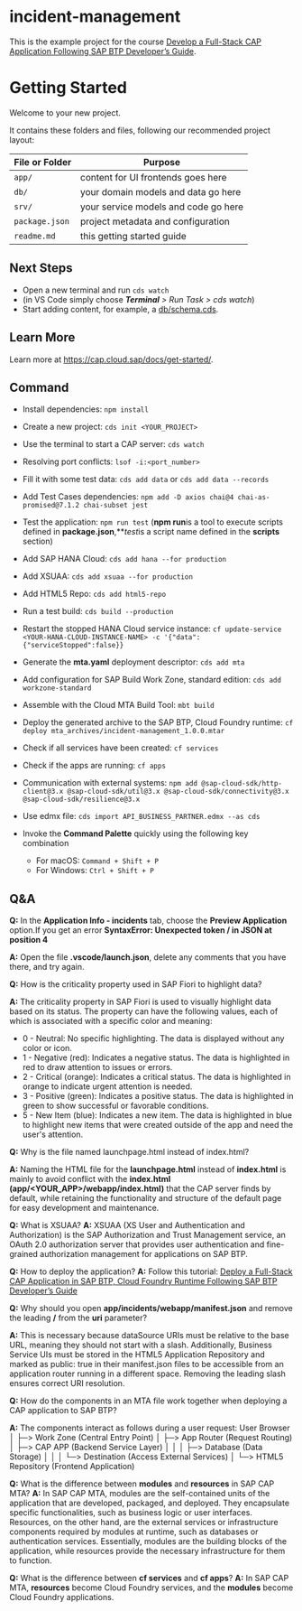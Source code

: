 # incident-management
This is the example project for the course [Develop a Full-Stack CAP Application Following SAP BTP Developer’s Guide](https://developers.sap.com/group.cap-application-full-stack.html).

# Getting Started

Welcome to your new project.

It contains these folders and files, following our recommended project layout:

File or Folder | Purpose
---------|----------
`app/` | content for UI frontends goes here
`db/` | your domain models and data go here
`srv/` | your service models and code go here
`package.json` | project metadata and configuration
`readme.md` | this getting started guide


## Next Steps

- Open a new terminal and run `cds watch`
- (in VS Code simply choose _**Terminal** > Run Task > cds watch_)
- Start adding content, for example, a [db/schema.cds](db/schema.cds).


## Learn More

Learn more at https://cap.cloud.sap/docs/get-started/.

## Command

- Install dependencies: `npm install`

- Create a new project: `cds init <YOUR_PROJECT>`
- Use the terminal to start a CAP server: `cds watch`
- Resolving port conflicts: `lsof -i:<port_number>`

- Fill it with some test data: `cds add data` or `cds add data --records`
- Add Test Cases dependencies: `npm add -D axios chai@4 chai-as-promised@7.1.2 chai-subset jest`
- Test the application: `npm run test` (**npm run**is a tool to execute scripts defined in **package.json**,***test*is a script name defined in the **scripts** section)

- Add SAP HANA Cloud: `cds add hana --for production`
- Add XSUAA: `cds add xsuaa --for production`
- Add HTML5 Repo: `cds add html5-repo`

- Run a test build: `cds build --production`
- Restart the stopped HANA Cloud service instance: `cf update-service <YOUR-HANA-CLOUD-INSTANCE-NAME> -c '{"data":{"serviceStopped":false}}`

- Generate the **mta.yaml** deployment descriptor: `cds add mta`
- Add configuration for SAP Build Work Zone, standard edition: `cds add workzone-standard`
- Assemble with the Cloud MTA Build Tool: `mbt build`
- Deploy the generated archive to the SAP BTP, Cloud Foundry runtime: `cf deploy mta_archives/incident-management_1.0.0.mtar`

- Check if all services have been created: `cf services`
- Check if the apps are running: `cf apps`

- Communication with external systems: `npm add @sap-cloud-sdk/http-client@3.x @sap-cloud-sdk/util@3.x @sap-cloud-sdk/connectivity@3.x @sap-cloud-sdk/resilience@3.x`
- Use edmx file: `cds import API_BUSINESS_PARTNER.edmx --as cds`

- Invoke the **Command Palette** quickly using the following key combination
    - For macOS: `Command + Shift + P`
    - For Windows: `Ctrl + Shift + P`

## Q&A

**Q:** In the **Application Info - incidents** tab, choose the **Preview Application** option.If you get an error **SyntaxError: Unexpected token / in JSON at position 4**

**A:** Open the file **.vscode/launch.json**, delete any comments that you have there, and try again.

**Q:** How is the criticality property used in SAP Fiori to highlight data?

**A:** The criticality property in SAP Fiori is used to visually highlight data based on its status. The property can have the following values, each of which is associated with a specific color and meaning:
- 0 - Neutral: No specific highlighting. The data is displayed without any color or icon.
- 1 - Negative (red): Indicates a negative status. The data is highlighted in red to draw attention to issues or errors.
- 2 - Critical (orange): Indicates a critical status. The data is highlighted in orange to indicate urgent attention is needed.
- 3 - Positive (green): Indicates a positive status. The data is highlighted in green to show successful or favorable conditions.
- 5 - New Item (blue): Indicates a new item. The data is highlighted in blue to highlight new items that were created outside of the app and need the user's attention.

**Q:** Why is the file named launchpage.html instead of index.html?

**A:** Naming the HTML file for the **launchpage.html** instead of **index.html** is mainly to avoid conflict with the **index.html (app/<YOUR_APP>/webapp/index.html)** that the CAP server finds by default, while retaining the functionality and structure of the default page for easy development and maintenance.

**Q:** What is XSUAA?
**A:** XSUAA (XS User and Authentication and Authorization) is the SAP Authorization and Trust Management service, an OAuth 2.0 authorization server that provides user authentication and fine-grained authorization management for applications on SAP BTP.

**Q:** How to deploy the application?
**A:** Follow this tutorial: [Deploy a Full-Stack CAP Application in SAP BTP, Cloud Foundry Runtime Following SAP BTP Developer’s Guide](https://developers.sap.com/group.deploy-full-stack-cap-application.html)

**Q:** Why should you open **app/incidents/webapp/manifest.json** and remove the leading **/** from the **uri** parameter?

**A:** This is necessary because dataSource URIs must be relative to the base URL, meaning they should not start with a slash. Additionally, Business Service UIs must be stored in the HTML5 Application Repository and marked as   public: true   in their manifest.json files to be accessible from an application router running in a different space. Removing the leading slash ensures correct URI resolution.

**Q:** How do the components in an MTA file work together when deploying a CAP application to SAP BTP?

**A:** The components interact as follows during a user request:
User Browser
   │
   ├─> Work Zone (Central Entry Point)
   │
   ├─> App Router (Request Routing)
   │
   ├─> CAP APP (Backend Service Layer)
   │   │
   │   ├─> Database (Data Storage)
   │   │
   │   └─> Destination (Access External Services)
   │
   └─> HTML5 Repository (Frontend Application)

**Q:** What is the difference between **modules** and **resources** in SAP CAP MTA?
**A:** In SAP CAP MTA, modules are the self-contained units of the application that are developed, packaged, and deployed. They encapsulate specific functionalities, such as business logic or user interfaces. Resources, on the other hand, are the external services or infrastructure components required by modules at runtime, such as databases or authentication services. Essentially, modules are the building blocks of the application, while resources provide the necessary infrastructure for them to function.

**Q:** What is the difference between **cf services** and **cf apps**?
**A:** In SAP CAP MTA, **resources** become Cloud Foundry services, and the **modules** become Cloud Foundry applications.

